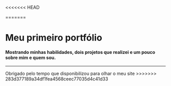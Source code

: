<<<<<<< HEAD

=======
<h1>Meu primeiro portfólio</h1>

<h4>Mostrando minhas habilidades, dois projetos que realizei e um pouco sobre mim e quem sou.</h4>
<hr /
<footer>Obrigado pelo tempo que disponibilizou para olhar o meu site</footer>
>>>>>>> 283d377189a34df1fea4568ceec77035d4c41d33
